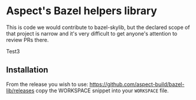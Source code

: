 # Aspect's Bazel helpers library

This is code we would contribute to bazel-skylib,
but the declared scope of that project is narrow
and it's very difficult to get anyone's attention
to review PRs there.

Test3

## Installation

From the release you wish to use:
<https://github.com/aspect-build/bazel-lib/releases>
copy the WORKSPACE snippet into your `WORKSPACE` file.
